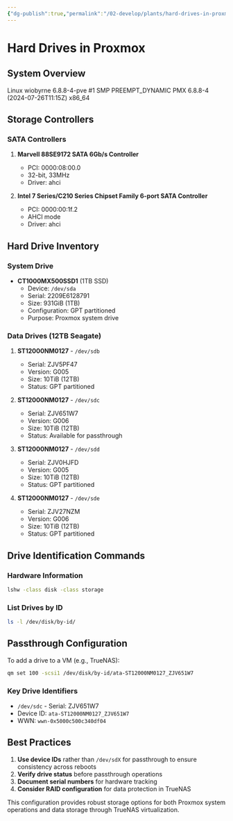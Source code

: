 ```yaml
---
{"dg-publish":true,"permalink":"/02-develop/plants/hard-drives-in-proxmox/","title":"Hard Drives in Proxmox","tags":["proxmox","storage","hard-drives","truenas","hardware-configuration"],"created":"2025-01-28"}
---
```



# Hard Drives in Proxmox

## System Overview
Linux wiobyrne 6.8.8-4-pve #1 SMP PREEMPT_DYNAMIC PMX 6.8.8-4 (2024-07-26T11:15Z) x86_64

## Storage Controllers

### SATA Controllers
1. **Marvell 88SE9172 SATA 6Gb/s Controller**
   - PCI: 0000:08:00.0
   - 32-bit, 33MHz
   - Driver: ahci

2. **Intel 7 Series/C210 Series Chipset Family 6-port SATA Controller**
   - PCI: 0000:00:1f.2
   - AHCI mode
   - Driver: ahci

## Hard Drive Inventory

### System Drive
- **CT1000MX500SSD1** (1TB SSD)
  - Device: `/dev/sda`
  - Serial: 2209E6128791
  - Size: 931GiB (1TB)
  - Configuration: GPT partitioned
  - Purpose: Proxmox system drive

### Data Drives (12TB Seagate)
1. **ST12000NM0127** - `/dev/sdb`
   - Serial: ZJV5PF47
   - Version: G005
   - Size: 10TiB (12TB)
   - Status: GPT partitioned

2. **ST12000NM0127** - `/dev/sdc`
   - Serial: ZJV651W7
   - Version: G006
   - Size: 10TiB (12TB)
   - Status: Available for passthrough

3. **ST12000NM0127** - `/dev/sdd`
   - Serial: ZJV0HJFD
   - Version: G005
   - Size: 10TiB (12TB)
   - Status: GPT partitioned

4. **ST12000NM0127** - `/dev/sde`
   - Serial: ZJV27NZM
   - Version: G006
   - Size: 10TiB (12TB)
   - Status: GPT partitioned

## Drive Identification Commands

### Hardware Information
```bash
lshw -class disk -class storage
```

### List Drives by ID
```bash
ls -l /dev/disk/by-id/
```

## Passthrough Configuration

To add a drive to a VM (e.g., TrueNAS):
```bash
qm set 100 -scsi1 /dev/disk/by-id/ata-ST12000NM0127_ZJV651W7
```

### Key Drive Identifiers
- `/dev/sdc` - Serial: ZJV651W7
- Device ID: `ata-ST12000NM0127_ZJV651W7`
- WWN: `wwn-0x5000c500c340df04`

## Best Practices

1. **Use device IDs** rather than `/dev/sdX` for passthrough to ensure consistency across reboots
2. **Verify drive status** before passthrough operations
3. **Document serial numbers** for hardware tracking
4. **Consider RAID configuration** for data protection in TrueNAS

This configuration provides robust storage options for both Proxmox system operations and data storage through TrueNAS virtualization.
